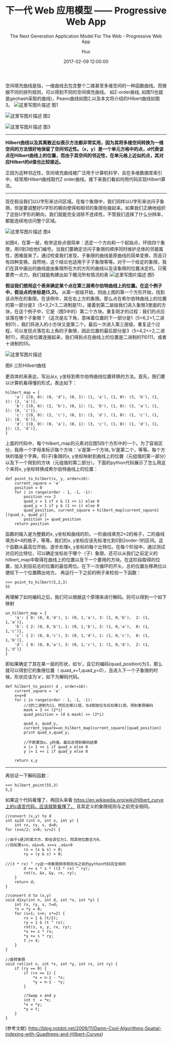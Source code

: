 ﻿---
layout:     post
title:      "下一代 Web 应用模型 —— Progressive Web App"
subtitle:   "The Next Generation Application Model For The Web - Progressive Web App"
date:       2017-02-09 12:00:00
author:     "Hux"
header-img: "img/post-bg-nextgen-web-pwa.jpg"
header-mask: 0.3
catalog:    true
tags:
    - 前端开发
    - JavaScript
    - PWA
---
空间填充曲线是指，一维曲线去包含整个二维甚至多维空间的一种函数曲线。而根据不同的排列规则，可以得到不同的空间填充曲线。
如Z-order曲线, 如图1(也就是geohash采取的曲线)，Peano曲线如图2,以及本文将介绍的Hilbert曲线如图3。
![这里写图片描述](http://static.notdot.net/uploads/geohash-order.png)
图1


![这里写图片描述](http://img.blog.csdn.net/20170705202109106?watermark/2/text/aHR0cDovL2Jsb2cuY3Nkbi5uZXQvdTAxMDc5MzIzNg==/font/5a6L5L2T/fontsize/400/fill/I0JBQkFCMA==/dissolve/70/gravity/SouthEast)
图2

![这里写图片描述](http://static.notdot.net/uploads/hilbert-order.png)
图3


----------
**Hilbert曲线以及其离散近似表示方法都非常实用，因为其将多维空间转换为一维空间的方法很好地保留了空间邻近性。（x，y）是一个单元方格中的点，d代表该点在Hilbert曲线上的位置，而由于其空间的邻近性，在单元格上近似的点，其对应Hilbert的d值也比较接近。**

正因为这种邻近性，空间填充曲线被广泛用于计算机科学，且在多维数据库索引中，经常用Hilbert曲线取代Z order曲线。接下来我们看如何用代码实现Hilbert算法。

----------

现在假设我们以U字形来访问区域。在每个象限中，我们同样以U字形来访问子象限，但是要调整好U字形的朝向使得和相邻的象限衔接起来。如果我们正确地组织了这些U字形的朝向，我们就能完全消除不连续性，不管我们选择了什么分辨率，都能连续地访问整个区域。


![这里写图片描述](http://static.notdot.net/uploads/hilbert-numbering.png)
图4

如图4，在第一层，枚举这些点很简单：选定一个方向和一个起始点，环绕四个象限，用0到3给他们编号。当我们要确定访问子象限的顺序同时维护总体的邻接属性，困难就来了。通过检查我们发现，子象限的曲线是原曲线的简单变换，而且只有四种变换。自然地，这个结论也适用于子子象限等等。对于一个给定的象限，我们在其中画出的曲线是由象限所在大的方形的曲线以及该象限的位置决定的。只需要费一点力，我们就能构建出如下概况所有情况的表
![这里写图片描述](http://static.notdot.net/uploads/hilbert-table.png)
图5

**假设我们想用这个表来确定某个点在第三层希尔伯特曲线上的位置。在这个例子中，假设点的坐标是(5,2)。** 从第一层级开始，则由上图的第一个方形开始，找到该点所在的象限。在该例中，其在右上方的象限。那么点在希尔伯特曲线上的位置的第一部分是3（5>3,2<3,二进制是11）。接着到第二层级我们进入象限3里面的方块，在这个例子中，它是（图5中的）第二个方块。重复刚才的过程：我们的点应该落在哪个子象限？（这次是左下角，意味着位置的下一部分是1（5<6,2>1,二进制01），我们将进入的小方块又是第二个。最后一次进入第三层级，重复这个过程，可以发现点落在右上角的子象限，因此位置的最后部分是3（5>4,2<=2,二进制11）。把这些位置连接起来，我们得到点在曲线上的位置是二进制的110111，或者十进制的55。

![这里写图片描述](http://img.blog.csdn.net/20170705202949042?watermark/2/text/aHR0cDovL2Jsb2cuY3Nkbi5uZXQvdTAxMDc5MzIzNg==/font/5a6L5L2T/fontsize/400/fill/I0JBQkFCMA==/dissolve/70/gravity/SouthEast)


图6 三阶Hilbert曲线

   更具体的来表达，写出从x, y坐标到希尔伯特曲线位置转换的方法。首先，我们要以计算机看得懂的形式，表达如下：
   

```
hilbert_map = {
    'a': {(0, 0): (0, 'd'), (0, 1): (1, 'a'), (1, 0): (3, 'b'), (1, 1): (2, 'a')},
    'b': {(0, 0): (2, 'b'), (0, 1): (1, 'b'), (1, 0): (3, 'a'), (1, 1): (0, 'c')},
    'c': {(0, 0): (2, 'c'), (0, 1): (3, 'd'), (1, 0): (1, 'c'), (1, 1): (0, 'b')},
    'd': {(0, 0): (0, 'a'), (0, 1): (3, 'c'), (1, 0): (1, 'd'), (1, 1): (2, 'd')},
}
```
上面的代码中，每个hilbert_map的元素对应图5四个方形中的一个。为了容易区分，我用一个字母来标识每个方块：’a’是第一个方块，’b’是第二个，等等。每个方块的值是个字典，将(子)象限的x, y坐标映射到曲线上的位置（元组值的第一部分）以及下一个用到的方块（元组值的第二部分）。下面的python代码展示了怎么用这个来将x, y坐标转换成希尔伯特曲线上的位置：

```
def point_to_hilbert(x, y, order=16):
    current_square = 'a'
    position = 0
    for i in range(order - 1, -1, -1):
        position <<= 2
        quad_x = 1 if x & (1 << i) else 0
        quad_y = 1 if y & (1 << i) else 0
        quad_position, current_square = hilbert_map[current_square][(quad_x, quad_y)]
        position |= quad_position
    return position

```
函数的输入是为整数的x, y坐标和曲线的阶。一阶曲线填充2×2的格子，二阶曲线填充4×4的格子，等等。我们的x, y坐标应该先标准化到0到2order-1的区间。这个函数从最高位开始，逐步处理x, y坐标的每个比特位。在每个阶段中，通过测试对应的比特位，可以确定坐标处于哪个（子）象限，还可以从我们之前定义的hilbert_map中取得在曲线上的位置以及下一个要用的方块。在这阶段取得的位置，加入到目前总的位置的最低两位。在下一次循环的开头，总的位置左移两位以便给下一个位置腾出地方。
再运行一下之前的例子来检验一下函数：

```
>>> point_to_hilbert(5,2,3)
55
```
再理解了如何编码之后，我们可以根据这个原理来进行解码。则可以得到一个如下映射

```
un_hilbert_map = {
    'a': { 0: (0, 0,'d'), 1: (0, 1,'a'), 3: (1, 0,'b'),  2: (1, 1,'a')},
    'b': { 2: (0, 0,'b'), 1: (0, 1,'b'), 3: (1, 0,'a'),  0: (1, 1,'c')},
    'c': { 2: (0, 0,'c'), 3: (0, 1,'d'), 1: (1, 0,'c'),  0: (1, 1,'b')},
    'd': { 0: (0, 0,'a'), 3: (0, 1,'c'), 1: (1, 0,'d'),  2: (1, 1,'d')}
}
```
即如果确定了其在某一层的形状，如‘b’，且它的编码(quad_position)为3，那么就可以得到它的象限位置（	quad_x=1,quad_y=0），且进入下一个子象限的时候，形状应该为‘a’，如下为解码代码。
```
def hilbert_to_point( d , order=16):
    current_square = 'a'
    x=y=0
    for i in range(order - 1, -1, -1):
        //3的二进制为11，然后左移2i倍，与d取按位与后右移2i倍，得到象限编码
        mask = 3 << (2*i)
        quad_position = (d & mask) >> (2*i)

        quad_x, quad_y,    
        current_square=un_hilbert_map[current_square][quad_position]
        print quad_x,quad_y;

		//不断累加x，y的值，最后总得到解码结果
        x |= 1 << i if quad_x else 0
        y |= 1 << i if quad_y else 0

    return x,y
```


----------


再验证一下解码函数：
```
>>> hilbert_point(55,3)
5,2
```

如果这个代码看懂了，再回头来看
https://en.wikipedia.org/wiki/Hilbert_curve上的c语言代码，应该就能看懂了，
且其定义的象限规则与之前完全相同。
```
//convert (x,y) to d
int xy2d (int n, int x, int y) {
    int rx, ry, s, d=0;
for (s=n/2; s>0; s/=2) {

//由于s是2的某次方，即在该位为1，而其他位数全为0，
//则如果x<s，x&s=0，x>=s ,x&s>0
        rx = (x & s) > 0;
        ry = (y & s) > 0;
        
//(3 * rx) ^ ry这一块象限排序规则与之前的python代码完全相同
        d += s * s * ((3 * rx) ^ ry);
        rot(s, &x, &y, rx, ry);
    }
    return d;
}

//convert d to (x,y)
void d2xy(int n, int d, int *x, int *y) {
    int rx, ry, s, t=d;
    *x = *y = 0;
    for (s=1; s<n; s*=2) {
        rx = 1 & (t/2);
        ry = 1 & (t ^ rx);
        rot(s, x, y, rx, ry);
        *x += s * rx;
        *y += s * ry;
        t /= 4;
    }
}

//旋转象限
void rot(int n, int *x, int *y, int rx, int ry) {
    if (ry == 0) {
        if (rx == 1) {
            *x = n-1 - *x;
            *y = n-1 - *y;
        }

        //Swap x and y
        int t  = *x;
        *x = *y;
        *y = t;
    }
}

```
 [参考文献]
 (http://blog.notdot.net/2009/11/Damn-Cool-Algorithms-Spatial-indexing-with-Quadtrees-and-Hilbert-Curves)